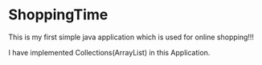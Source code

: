 # ShoppingTime
This is my first simple java application which is used for online shopping!!!

 I have implemented Collections(ArrayList) in this Application.
